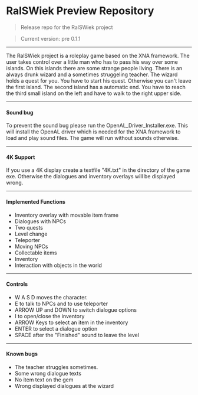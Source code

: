 # RalSWiek Preview Repository
> Release repo for the RalSWiek project

> Current version: pre 0.1.1
---
The RalSWiek project is a roleplay game based on the XNA framework. 
The user takes control over a little man who has to pass his way over some islands.
On this islands there are some strange people living. There is an always drunk wizard and a sometimes struggeling teacher. The wizard holds a quest for you.
You have to start his quest. Otherwise you can't leave the first island.
The second island has a automatic end. You have to reach the third small island on the left and have to walk to the right upper side. 

---

#### Sound bug

To prevent the sound bug please run the OpenAL_Driver_Installer.exe. This will install the OpenAL driver which is needed for the XNA framework to load and play sound files.
The game will run without sounds otherwise.

---

#### 4K Support

If you use a 4K display create a textfile "4K.txt" in the directory of the game exe. Otherwise the dialogues and inventory overlays will be displayed wrong.

---

#### Implemented Functions
- Inventory overlay with movable item frame
- Dialogues with NPCs
- Two quests
- Level change
- Teleporter
- Moving NPCs
- Collectable items
- Inventory
- Interaction with objects in the world
---

#### Controls

- W A S D moves the character.
- E to talk to NPCs and to use teleporter
- ARROW UP and DOWN to switch dialogue options
- I to open/close the inventory
- ARROW Keys to select an item in the inventory
- ENTER to select a dialogue option
- SPACE after the "Finished" sound to leave the level
---
#### Known bugs

- The teacher struggles sometimes.
- Some wrong dialogue texts
- No item text on the gem
- Wrong displayed dialogues at the wizard
